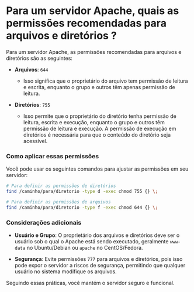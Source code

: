 # Para um servidor Apache, quais as permissões recomendadas para arquivos e diretórios ?
Para um servidor Apache, as permissões recomendadas para arquivos e diretórios são as seguintes:

- **Arquivos**: `644`
  - Isso significa que o proprietário do arquivo tem permissão de leitura e escrita, enquanto o grupo e outros têm apenas permissão de leitura.

- **Diretórios**: `755`
  - Isso permite que o proprietário do diretório tenha permissão de leitura, escrita e execução, enquanto o grupo e outros têm permissão de leitura e execução. A permissão de execução em diretórios é necessária para que o conteúdo do diretório seja acessível.

### Como aplicar essas permissões

Você pode usar os seguintes comandos para ajustar as permissões em seu servidor:

```bash
# Para definir as permissões de diretórios
find /caminho/para/diretorio -type d -exec chmod 755 {} \;

# Para definir as permissões de arquivos
find /caminho/para/diretorio -type f -exec chmod 644 {} \;
```

### Considerações adicionais

- **Usuário e Grupo**: O proprietário dos arquivos e diretórios deve ser o usuário sob o qual o Apache está sendo executado, geralmente `www-data` no Ubuntu/Debian ou `apache` no CentOS/Fedora.

- **Segurança**: Evite permissões `777` para arquivos e diretórios, pois isso pode expor o servidor a riscos de segurança, permitindo que qualquer usuário no sistema modifique os arquivos.

Seguindo essas práticas, você mantém o servidor seguro e funcional.

